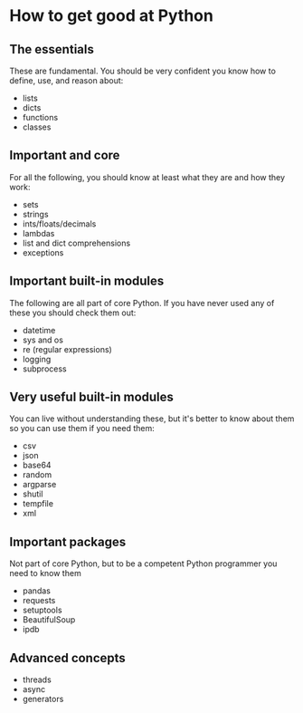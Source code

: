 # How to get good at Python

## The essentials
These are fundamental. You should be very confident you know how to define, use, and reason about:
- lists
- dicts
- functions
- classes

## Important and core
For all the following, you should know at least what they are and how they work:
- sets
- strings
- ints/floats/decimals
- lambdas
- list and dict comprehensions
- exceptions

## Important built-in modules
The following are all part of core Python. If you have never used any of these you should check them out:
- datetime
- sys and os
- re (regular expressions)
- logging
- subprocess

## Very useful built-in modules
You can live without understanding these, but it's better to know about them so you can use them if you need them:
- csv
- json
- base64
- random
- argparse
- shutil
- tempfile
- xml

## Important packages
Not part of core Python, but to be a competent Python programmer you need to know them
- pandas
- requests
- setuptools
- BeautifulSoup
- ipdb

## Advanced concepts
- threads
- async
- generators